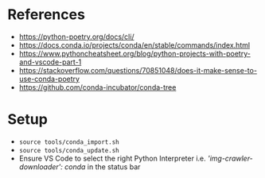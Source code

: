 # References
- https://python-poetry.org/docs/cli/
- https://docs.conda.io/projects/conda/en/stable/commands/index.html
- https://www.pythoncheatsheet.org/blog/python-projects-with-poetry-and-vscode-part-1
- https://stackoverflow.com/questions/70851048/does-it-make-sense-to-use-conda-poetry
- https://github.com/conda-incubator/conda-tree

# Setup
- `source tools/conda_import.sh`
- `source tools/conda_update.sh`
- Ensure VS Code to select the right Python Interpreter i.e. *'img-crawler-downloader': conda* in the status bar

